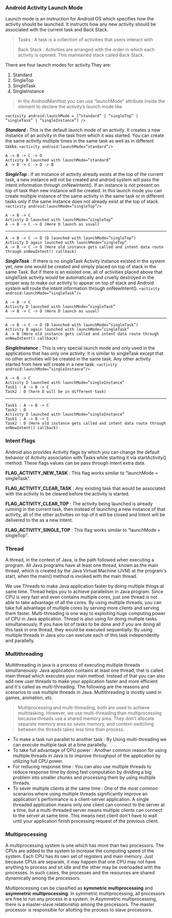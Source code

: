 

### Android Activity Launch Mode

Launch mode is an instruction for Android OS which specifies how the activity should be launched. It instructs how any new activity should be associated with the current task and Back Stack.

> Tasks : A task is a collection of activities that users interact with
> 
> Back Stack : Activities are arranged with the order in which each activity is opened. This maintained stack called Back Stack.

There are four launch modes for activity.They are:
1. Standard
2. SingleTop
3. SingleTask
4. SingleInstance

> In the AndroidManifest you can use “launchMode” attribute inside the <activity> element to declare the activity’s launch mode like

    <activity android:launchMode = [“standard” | “singleTop” | “singleTask” | “singleInstance”] />

***Standard*** : This is the default launch mode of an activity. It creates a new instance of an activity in the task from which it was started. You can create the same activity multiple times in the same task as well as in different tasks. `<activity android:launchMode=”standard”/>`

    A -> B -> C -> D
    Activity B launched with launchMode=”standard”
    A -> B -> C -> D -> B

***SingleTop*** : If an instance of activity already exists at the top of the current task, a new instance will not be created and android system will pass the intent information through onNewIntent(). If an instance is not present on top of task then new instance will be created. In this launch mode you can create multiple instance of the same activity in the same task or in different tasks only if the same instance does not already exist at the top of stack. `<activity android:launchMode=”singleTop”/>`

    A -> B -> C
    Activity D launched with launchMode=”singleTop”
    A -> B -> C -> D (Here D launch as usual)
___
    A -> B -> C -> D (D launched with launchMode=”singleTop”)
    Activity D again launched with launchMode=”singleTop”
    A -> B -> C -> D (Here old instance gets called and intent data route through onNewIntent() callback)  

***SingleTask*** : If there is no singleTask Activity instance existed in the system yet, new one would be created and simply placed on top of stack in the same Task. But if there is an existed one, all of activities placed above that singleTask activity would be automatically and cruelly destroyed in the proper way to make our activity to appear on top of stack and Android system will route the intent information through onNewIntent(). `<activity android:launchMode=”singleTask”/>`

    A -> B -> C
    Activity D launched with launchMode=”singleTask”
    A -> B -> C -> D (Here D launch as usual)
___
    A -> B -> C -> D (B launched with launchMode=”singleTask”)
    Activity B again launched with launchMode=”singleTask”
    A -> B (Here old instance gets called and intent data route through onNewIntent() callback)
    
***SingleInstance*** : This is very special launch mode and only used in the applications that has only one activity. It is similar to singleTask except that no other activities will be created in the same task. Any other activity started from here will create in a new task. `<activity android:launchMode=”singleInstance”/>`


    A -> B -> C
    Activity D launched with launchMode=”singleInstance”
    Task1 : A -> B -> C
    Task2 : D (here D will be in different task)

___

    Task1 : A -> B -> C
    Task2 : D
    Activity D launched with launchMode=”singleInstance”
    Task1 : A -> B -> C
    Task2 : D (Here old instance gets called and intent data route through onNewIntent() callback)


### Intent Flags
Android also provides Activity flags by which you can change the default behavior of Activity association with Tasks while starting it via startActivity() method. These flags values can be pass through Intent extra data.

**FLAG_ACTIVITY_NEW_TASK** : This flag works similar to “launchMode = singleTask”.

**FLAG_ACTIVITY_CLEAR_TASK** : Any existing task that would be associated with the activity to be cleared before the activity is started.

**FLAG_ACTIVITY_CLEAR_TOP** : The activity being launched is already running in the current task, then instead of launching a new instance of that activity, all of the other activities on top of it will be closed and Intent will be delivered to the as a new Intent.

**FLAG_ACTIVITY_SINGLE_TOP** : This flag works similar to “launchMode = singleTop”.


### Thread 
A thread, in the context of Java, is the path followed when executing a program. All Java programs have at least one thread, known as the main thread, which is created by the Java Virtual Machine (JVM) at the program's start, when the main() method is invoked with the main thread.

We use Threads to make Java application faster by doing multiple things at same time. Thread helps you to achieve parallelism in Java program. Since CPU is very fast and even contains multiple cores, just one thread is not able to take advantage of all the cores. By using multiple threads, you can take full advantage of multiple cores by serving more clients and serving them faster. Multi-threading is one way to exploiting huge computing power of CPU in Java application. Thread is also using for doing multiple tasks simultaneously. If you have lot of tasks to be done and If you are doing all this task in one thread, they would be executed sequentially. By using multiple threads in Java you can execute each of this task independently and parallelly. 

### Multithreading
Multithreading in java is a process of executing multiple threads simultaneously. Java application contains at least one thread, that is called main thread which executes your main method. Instead of that you can also add new user threads to make your application faster and more efficient and it's called as multi-threading. The following are the reasons and scenarios to use multiple threads in Java. Multithreading is mostly used in games, animation, etc.

> Multiprocessing and multi-threading, both are used to achieve
> multitasking. However, we use multi-threading than multiprocessing
> because threads use a shared memory area. They don't allocate separate
> memory area so saves memory, and context-switching between the threads
> takes less time than process. 

 - To make a task run parallel to another task : By Using multi-threading we can execute multiple task at a time parallelly.
 - To take full advantage of CPU power : Another common reason for using multiple threads in Java is to improve throughput of the application by utilizing full CPU power.
 - For reducing response time : You can also use multiple threads to reduce response time by doing fast computation by dividing a big problem into smaller chunks and processing them by using multiple threads.
 - To sever multiple clients at the same time : One of the most common scenarios where using multiple threads significantly improve an application's performance is a client-server application. A single threaded application means only one client can connect to the server at a time, but a multi-threaded server means multiple clients can connect to the server at same time. This means next client don't have to wait until your application finish processing request of the previous client.

### Multiprocessing
A multiprocessing system is one which has more than two processors. The CPUs are added to the system to increase the computing speed of the system. Each CPU has its own set of registers and main memory. Just because CPUs are separate, it may happen that one CPU may not have anything to process and sit idle and the other may be overloaded with the processes. In such cases, the processes and the resources are shared dynamically among the processors.

Multiprocessing can be classified as **symmetric multiprocessing** and **asymmetric multiprocessing**. In symmetric multiprocessing, all processors are free to run any process in a system. In Asymmetric multiprocessing, there is a master-slave relationship among the processors. The master processor is responsible for allotting the process to slave processors.
